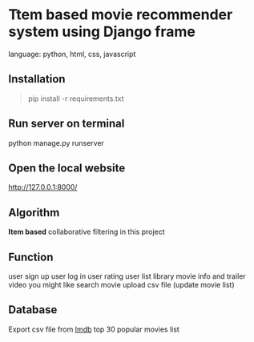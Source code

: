 # Ttem based movie recommender system using Django frame
language: python, html, css, javascript

## Installation

>pip install -r requirements.txt
>

## Run server on terminal
python manage.py runserver

## Open the local website
http://127.0.0.1:8000/

## Algorithm
**Item based** collaborative filtering in this project

## Function
user sign up
user log in
user rating
user list library
movie info and trailer video
you might like
search movie
upload csv file (update movie list)

## Database
Export csv file from [Imdb](https://www.imdb.com/list/ls022753498/) top 30 popular movies list
